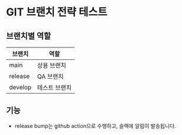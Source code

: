 # GIT 브랜치 전략 테스트

## 브랜치별 역할

| 브랜치  | 역할          |
| ------- | ------------- |
| main    | 상용 브랜치   |
| release | QA 브랜치     |
| develop | 테스트 브랜치 |

## 기능
- release bump는 github action으로 수행하고, 슬랙에 알림이 발송됩니다.
